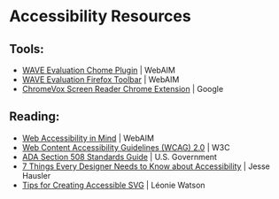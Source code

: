 # Accessibility Resources
## Tools:
* [WAVE Evaluation Chome Plugin](https://chrome.google.com/webstore/detail/wave-evaluation-tool/jbbplnpkjmmeebjpijfedlgcdilocofh?hl=en-US) | WebAIM
* [WAVE Evaluation Firefox Toolbar](https://addons.mozilla.org/En-us/firefox/addon/wave-toolbar/) | WebAIM
* [ChromeVox Screen Reader Chrome Extension](https://chrome.google.com/webstore/detail/chromevox/kgejglhpjiefppelpmljglcjbhoiplfn) | Google

## Reading:
* [Web Accessibility in Mind](http://webaim.org/) | WebAIM
* [Web Content Accessibility Guidelines (WCAG) 2.0](http://www.w3.org/TR/WCAG20/) | W3C
* [ADA Section 508 Standards Guide](http://www.section508.gov/section-508-standards-guide) | U.S. Government
* [7 Things Every Designer Needs to Know about Accessibility](https://medium.com/salesforce-ux/7-things-every-designer-needs-to-know-about-accessibility-64f105f0881b) | Jesse Hausler 
* [Tips for Creating Accessible SVG](http://www.sitepoint.com/tips-accessible-svg/) | Léonie Watson 